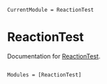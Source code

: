```@meta
CurrentModule = ReactionTest
```

# ReactionTest

Documentation for [ReactionTest](https://github.com/Alexander-Reimer/ReactionTest.jl).

```@index
```

```@autodocs
Modules = [ReactionTest]
```
